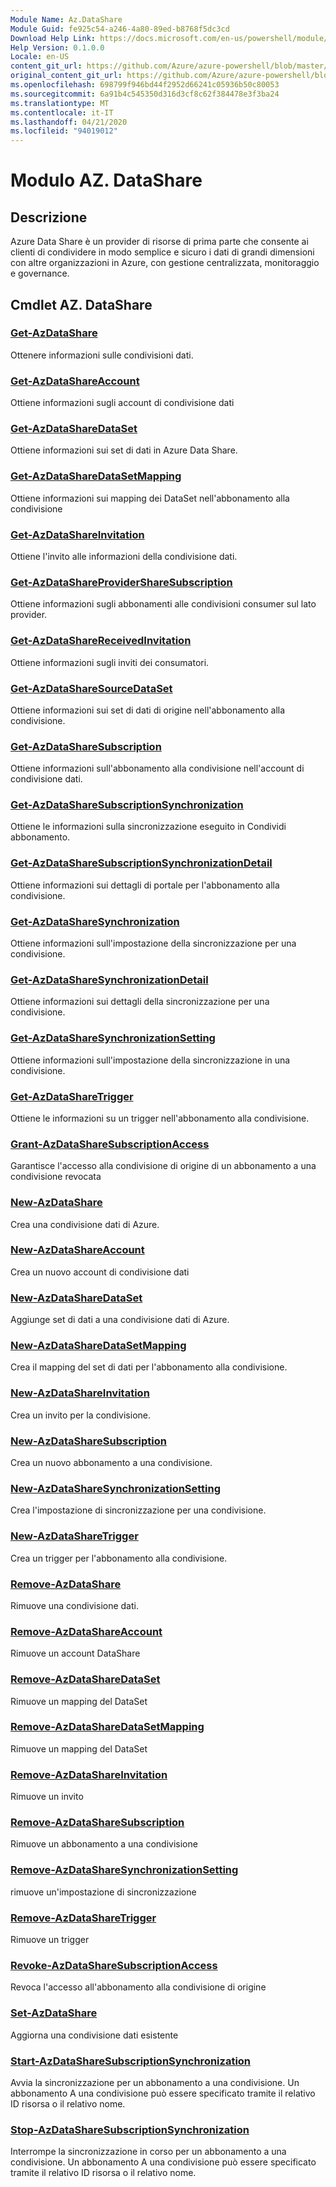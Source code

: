 ```yaml
---
Module Name: Az.DataShare
Module Guid: fe925c54-a246-4a80-89ed-b8768f5dc3cd
Download Help Link: https://docs.microsoft.com/en-us/powershell/module/az.datashare
Help Version: 0.1.0.0
Locale: en-US
content_git_url: https://github.com/Azure/azure-powershell/blob/master/src/DataShare/DataShare/help/Az.DataShare.md
original_content_git_url: https://github.com/Azure/azure-powershell/blob/master/src/DataShare/DataShare/help/Az.DataShare.md
ms.openlocfilehash: 698799f946bd44f2952d66241c05936b50c80053
ms.sourcegitcommit: 6a91b4c545350d316d3cf8c62f384478e3f3ba24
ms.translationtype: MT
ms.contentlocale: it-IT
ms.lasthandoff: 04/21/2020
ms.locfileid: "94019012"
---
```

# Modulo AZ. DataShare
## Descrizione
Azure Data Share è un provider di risorse di prima parte che consente ai clienti di condividere in modo semplice e sicuro i dati di grandi dimensioni con altre organizzazioni in Azure, con gestione centralizzata, monitoraggio e governance.

## Cmdlet AZ. DataShare
### [Get-AzDataShare](Get-AzDataShare.md)
Ottenere informazioni sulle condivisioni dati.

### [Get-AzDataShareAccount](Get-AzDataShareAccount.md)
Ottiene informazioni sugli account di condivisione dati

### [Get-AzDataShareDataSet](Get-AzDataShareDataSet.md)
Ottiene informazioni sui set di dati in Azure Data Share.

### [Get-AzDataShareDataSetMapping](Get-AzDataShareDataSetMapping.md)
Ottiene informazioni sui mapping dei DataSet nell'abbonamento alla condivisione

### [Get-AzDataShareInvitation](Get-AzDataShareInvitation.md)
Ottiene l'invito alle informazioni della condivisione dati.

### [Get-AzDataShareProviderShareSubscription](Get-AzDataShareProviderShareSubscription.md)
Ottiene informazioni sugli abbonamenti alle condivisioni consumer sul lato provider.

### [Get-AzDataShareReceivedInvitation](Get-AzDataShareReceivedInvitation.md)
Ottiene informazioni sugli inviti dei consumatori.

### [Get-AzDataShareSourceDataSet](Get-AzDataShareSourceDataSet.md)
Ottiene informazioni sui set di dati di origine nell'abbonamento alla condivisione.

### [Get-AzDataShareSubscription](Get-AzDataShareSubscription.md)
Ottiene informazioni sull'abbonamento alla condivisione nell'account di condivisione dati.

### [Get-AzDataShareSubscriptionSynchronization](Get-AzDataShareSubscriptionSynchronization.md)
Ottiene le informazioni sulla sincronizzazione eseguito in Condividi abbonamento.

### [Get-AzDataShareSubscriptionSynchronizationDetail](Get-AzDataShareSubscriptionSynchronizationDetail.md)
Ottiene informazioni sui dettagli di portale per l'abbonamento alla condivisione.

### [Get-AzDataShareSynchronization](Get-AzDataShareSynchronization.md)
Ottiene informazioni sull'impostazione della sincronizzazione per una condivisione.

### [Get-AzDataShareSynchronizationDetail](Get-AzDataShareSynchronizationDetail.md)
Ottiene informazioni sui dettagli della sincronizzazione per una condivisione.

### [Get-AzDataShareSynchronizationSetting](Get-AzDataShareSynchronizationSetting.md)
Ottiene informazioni sull'impostazione della sincronizzazione in una condivisione.

### [Get-AzDataShareTrigger](Get-AzDataShareTrigger.md)
Ottiene le informazioni su un trigger nell'abbonamento alla condivisione.

### [Grant-AzDataShareSubscriptionAccess](Grant-AzDataShareSubscriptionAccess.md)
Garantisce l'accesso alla condivisione di origine di un abbonamento a una condivisione revocata

### [New-AzDataShare](New-AzDataShare.md)
Crea una condivisione dati di Azure.

### [New-AzDataShareAccount](New-AzDataShareAccount.md)
Crea un nuovo account di condivisione dati

### [New-AzDataShareDataSet](New-AzDataShareDataSet.md)
Aggiunge set di dati a una condivisione dati di Azure.

### [New-AzDataShareDataSetMapping](New-AzDataShareDataSetMapping.md)
Crea il mapping del set di dati per l'abbonamento alla condivisione.

### [New-AzDataShareInvitation](New-AzDataShareInvitation.md)
Crea un invito per la condivisione.

### [New-AzDataShareSubscription](New-AzDataShareSubscription.md)
Crea un nuovo abbonamento a una condivisione.

### [New-AzDataShareSynchronizationSetting](New-AzDataShareSynchronizationSetting.md)
Crea l'impostazione di sincronizzazione per una condivisione.

### [New-AzDataShareTrigger](New-AzDataShareTrigger.md)
Crea un trigger per l'abbonamento alla condivisione.

### [Remove-AzDataShare](Remove-AzDataShare.md)
Rimuove una condivisione dati.

### [Remove-AzDataShareAccount](Remove-AzDataShareAccount.md)
Rimuove un account DataShare

### [Remove-AzDataShareDataSet](Remove-AzDataShareDataSet.md)
Rimuove un mapping del DataSet

### [Remove-AzDataShareDataSetMapping](Remove-AzDataShareDataSetMapping.md)
Rimuove un mapping del DataSet

### [Remove-AzDataShareInvitation](Remove-AzDataShareInvitation.md)
Rimuove un invito

### [Remove-AzDataShareSubscription](Remove-AzDataShareSubscription.md)
Rimuove un abbonamento a una condivisione

### [Remove-AzDataShareSynchronizationSetting](Remove-AzDataShareSynchronizationSetting.md)
rimuove un'impostazione di sincronizzazione

### [Remove-AzDataShareTrigger](Remove-AzDataShareTrigger.md)
Rimuove un trigger

### [Revoke-AzDataShareSubscriptionAccess](Revoke-AzDataShareSubscriptionAccess.md)
Revoca l'accesso all'abbonamento alla condivisione di origine

### [Set-AzDataShare](Set-AzDataShare.md)
Aggiorna una condivisione dati esistente

### [Start-AzDataShareSubscriptionSynchronization](Start-AzDataShareSubscriptionSynchronization.md)
Avvia la sincronizzazione per un abbonamento a una condivisione. Un abbonamento A una condivisione può essere specificato tramite il relativo ID risorsa o il relativo nome.

### [Stop-AzDataShareSubscriptionSynchronization](Stop-AzDataShareSubscriptionSynchronization.md)
Interrompe la sincronizzazione in corso per un abbonamento a una condivisione. Un abbonamento A una condivisione può essere specificato tramite il relativo ID risorsa o il relativo nome.

